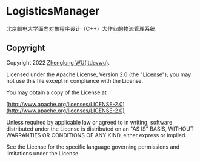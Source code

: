 <!-- Copyright 2022 Zhenglong WU(itdevwu)

Licensed under the Apache License, Version 2.0 (the "License");
you may not use this file except in compliance with the License.
You may obtain a copy of the License at

    http://www.apache.org/licenses/LICENSE-2.0

Unless required by applicable law or agreed to in writing, software
distributed under the License is distributed on an "AS IS" BASIS,
WITHOUT WARRANTIES OR CONDITIONS OF ANY KIND, either express or implied.
See the License for the specific language governing permissions and
limitations under the License. -->

# LogisticsManager

北京邮电大学面向对象程序设计（C++）大作业的物流管理系统.

## Copyright

Copyright 2022 [Zhenglong WU(itdevwu)](https://www.itdevwu.com/).

Licensed under the Apache License, Version 2.0 (the "[License](./LICENSE)"); you may not use this file except in compliance with the License.

You may obtain a copy of the License at

[http://www.apache.org/licenses/LICENSE-2.0](http://www.apache.org/licenses/LICENSE-2.0)

Unless required by applicable law or agreed to in writing, software distributed under the License is distributed on an "AS IS" BASIS, WITHOUT WARRANTIES OR CONDITIONS OF ANY KIND, either express or implied.

See the License for the specific language governing permissions and limitations under the License.
